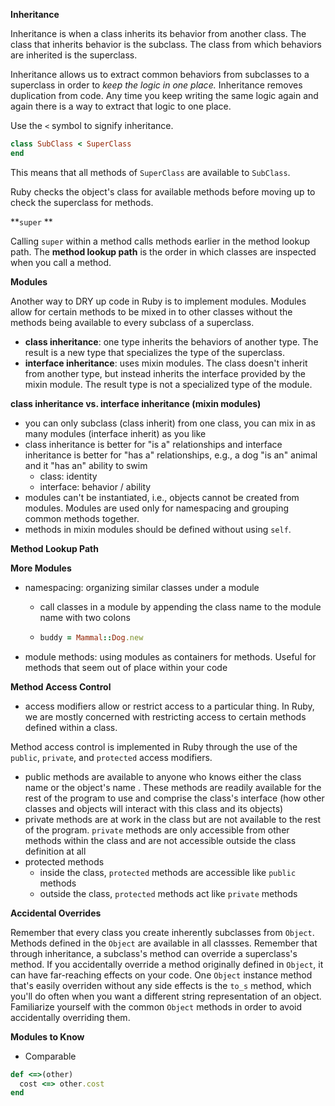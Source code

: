 **Inheritance**

Inheritance is when a class inherits its behavior from another class. The class that inherits behavior is the subclass. The class from which behaviors are inherited is the superclass. 

Inheritance allows us to extract common behaviors from subclasses to a superclass in order to *keep the logic in one place.* Inheritance removes duplication from code. Any time you keep writing the same logic again and again there is a way to extract that logic to one place. 

Use the `<` symbol to signify inheritance. 

```ruby 
class SubClass < SuperClass
end 
```

This means that all methods of `SuperClass` are available to `SubClass`. 

Ruby checks the object's class for available methods before moving up to check the superclass for methods. 

**`super` **

Calling `super` within a method calls methods earlier in the method lookup path. The **method lookup path** is the order in which classes are inspected when you call a method. 

**Modules** 

Another way to DRY up code in Ruby is to implement modules. Modules allow for certain methods to be mixed in to other classes without the methods being available to every subclass of a superclass. 

- **class inheritance**: one type inherits the behaviors of another type. The result is a new type that specializes the type of the superclass. 
- **interface inheritance**: uses mixin modules. The class doesn't inherit from another type, but instead inherits the interface provided by the mixin module. The result type is not a specialized type of the module. 

**class inheritance vs. interface inheritance (mixin modules)**

- you can only subclass (class inherit) from one class, you can mix in as many modules (interface inherit) as you like 
- class inheritance is better for "is a" relationships and interface inheritance is better for "has a" relationships, e.g., a dog "is an" animal and it "has an" ability to swim 
  - class: identity 
  - interface: behavior / ability 
- modules can't be instantiated, i.e., objects cannot be created from modules. Modules are used only for namespacing and grouping common methods together. 
- methods in mixin modules should be defined without using `self`. 

**Method Lookup Path** 

**More Modules** 

- namespacing: organizing similar classes under a module 

  - call classes in a module by appending the class name to the module name with two colons 

  - ```ruby
    buddy = Mammal::Dog.new
    ```

- module methods: using modules as containers for methods. Useful for methods that seem out of place within your code 

**Method Access Control**

- access modifiers allow or restrict access to a particular thing. In Ruby, we are mostly concerned with restricting access to certain methods defined within a class. 

Method access control is implemented in Ruby through the use of the `public`, `private`, and `protected` access modifiers. 

- public methods are available to anyone who knows either the class name or the object's name . These methods are readily available for the rest of the program to use and comprise the class's interface (how other classes and objects will interact with this class and its objects)
- private methods are at work in the class but are not available to the rest of the program. `private` methods are only accessible from other methods within the class and are not accessible outside the class definition at all 
- protected methods 
  - inside the class, `protected` methods are accessible like `public` methods
  - outside the class, `protected` methods act like `private` methods 

**Accidental Overrides**

Remember that every class you create inherently subclasses from `Object`. Methods defined in the `Object` are available in all classses. Remember that through inheritance, a subclass's method can override a superclass's method. If you accidentally override a method originally defined in `Object`, it can have far-reaching effects on your code. One `Object` instance method that's easily overriden without any side effects is the `to_s` method, which you'll do often when you want a different string representation of an object. Familiarize yourself with the common `Object` methods in order to avoid accidentally overriding them. 

**Modules to Know**

- Comparable

```ruby 
def <=>(other)
  cost <=> other.cost
end 
```



